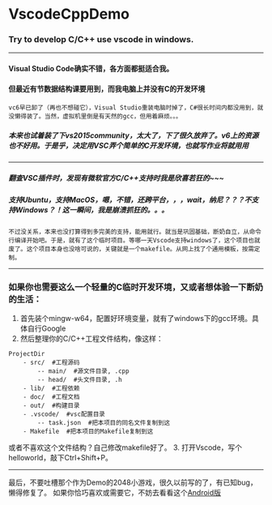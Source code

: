 # VscodeCppDemo
### Try to develop C/C++ use vscode in windows.
***
#### Visual Studio Code确实不错，各方面都挺适合我。
#### 但最近有节数据结构课要用到，而我电脑上并没有C的开发环境
```
vc6早已卸了（再也不想碰它），Visual Studio重装电脑时掉了，C#很长时间内都没用到，就没懒得装了。当然，虚拟机里倒是有天然的gcc，但用着麻烦。。。
```
##### 本来也试着装了下vs2015community，太大了，下了很久放弃了。v6上的资源也不好用。于是乎，决定用VSC弄个简单的C开发环境，也就写作业将就用用
***
##### 翻查VSC插件时，发现有微软官方C/C++支持时我是欣喜若狂的~~~
##### 支持Ubuntu，支持MacOS，嗯，不错，还跨平台，，，wait，纳尼？？？不支持Windows？！这一瞬间，我是崩溃抓狂的。。。
```
不过没关系，本来也没打算得到多完美的支持，能用就行。就当是巩固基础，断奶自立，从命令行编译开始吧。于是，就有了这个临时项目。等哪一天Vscode支持windows了，这个项目也就废了。这个项目本身也没啥可说的，关键就是一个makefile。从网上找了个通用模板，按需定制。
```
***
### 如果你也需要这么一个轻量的C临时开发环境，又或者想体验一下断奶的生活：
1. 首先装个mingw-w64，配置好环境变量，就有了windows下的gcc环境。具体自行Google
2. 然后整理你的C/C++工程文件结构，像这样：
```
ProjectDir
    - src/  #工程源码
        -- main/  #源文件目录, .cpp
        -- head/  #头文件目录, .h
    - lib/  #工程依赖
    - doc/  #工程文档
    - out/  #构建目录
    - .vscode/  #vsc配置目录
        -- task.json  #把本项目的同名文件复制到这
    - Makefile  #把本项目的Makefile复制到这
```
或者不喜欢这个文件结构？自己修改makefile好了。
3. 打开Vscode，写个helloworld，敲下Ctrl+Shift+P。
***
最后，不要吐槽那个作为Demo的2048小游戏，很久以前写的了，有已知bug，懒得修复了。
如果你恰巧喜欢或需要它，不妨去看看这个[Android版](https://github.com/zhengxiaoyao0716/Digimon2048)